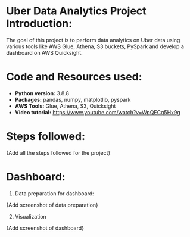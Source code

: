 # Uber Data Analytics Project Introduction:

The goal of this project is to perform data analytics on Uber data using various tools like AWS Glue, Athena, S3 buckets, PySpark and develop a dashboard on AWS Quicksight.
 
# Code and Resources used:

* **Python version:** 3.8.8
* **Packages:** pandas, numpy, matplotlib, pyspark
* **AWS Tools:** Glue, Athena, S3, Quicksight
* **Video tutorial:** https://www.youtube.com/watch?v=WpQECq5Hx9g


# Steps followed:

{Add all the steps followed for the project}


# Dashboard:

1. Data preparation for dashboard:

{Add screenshot of data preparation}

2. Visualization

{Add screenshot of dashboard}

